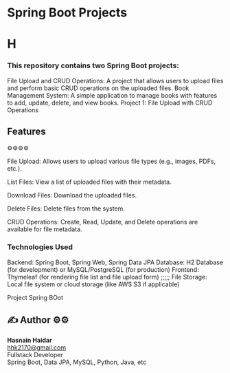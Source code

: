 <h1>Spring Boot Projects</h1>
<h1>H
<h3>This repository contains two Spring Boot projects:</h3>

<p>File Upload and CRUD Operations: A project that allows users to upload files and perform basic CRUD operations on the uploaded files.
Book Management System: A simple application to manage books with features to add, update, delete, and view books.
Project 1: File Upload with CRUD Operations</p>
<h2>Features</h2>
⚙️⚙️⚙️⚙️
<p>File Upload: Allows users to upload various file types (e.g., images, PDFs, etc.).</p>
<p>List Files: View a list of uploaded files with their metadata.</p>
<p>Download Files: Download the uploaded files.</p>
<p>Delete Files: Delete files from the system.</p>
<p>CRUD Operations: Create, Read, Update, and Delete operations are available for file metadata.</p>
<h3>Technologies Used</h3>
<p>Backend: Spring Boot, Spring Web, Spring Data JPA
Database: H2 Database (for development) or MySQL/PostgreSQL (for production)
Frontend: Thymeleaf (for rendering file list and file upload form)
  ;;;;;
File Storage: Local file system or cloud storage (like AWS S3 if applicable)</p>

<list>Project</list>
<a></a>
<khan>Spring BOot</khan>
## ✍️ Author ⚙️⚙️

**Hasnain Haidar**  
hhk2170@gmail.com  
Fullstack Developer  
Spring Boot, Data JPA, MySQL, Python, Java, etc

